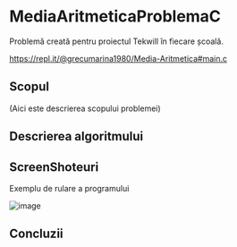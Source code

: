 # MediaAritmeticaProblemaC
Problemă creată pentru proiectul Tekwill în fiecare școală.

https://repl.it/@grecumarina1980/Media-Aritmetica#main.c

## Scopul
(Aici este descrierea scopului problemei)


## Descrierea algoritmului


## ScreenShoteuri

Exemplu de rulare a programului

![image](https://user-images.githubusercontent.com/74015880/103301159-6683b200-4a09-11eb-9890-ade566b38c04.png)



## Concluzii

